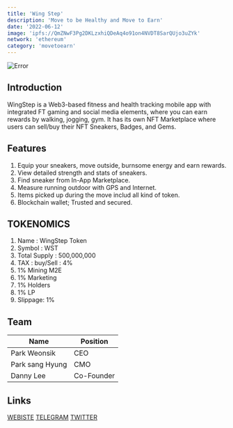 ```yaml
---
title: 'Wing Step'
description: 'Move to be Healthy and Move to Earn'
date: '2022-06-12'
image: 'ipfs://QmZNwF3Pg2DKLzxhiQDeAq4o91on4NVDT8SarQUjo3uZYk'
network: 'ethereum'
category: 'movetoearn'
---
```


![Error](ipfs://QmV8XzrLocyPpMWxqPMnh7BvpUMctroiwbjbjC6PwpUYFd)

## Introduction

WingStep is a Web3-based fitness and health tracking mobile app with integrated FT gaming and social media elements, where you can earn rewards by walking, jogging, gym. It has its own NFT Marketplace where users can sell/buy their NFT Sneakers, Badges, and Gems.

## Features

1. Equip your sneakers, move outside, burnsome energy and earn rewards.
2. View detailed strength and stats of sneakers.
3. Find sneaker from In-App Marketplace.
4. Measure running outdoor with GPS and Internet.
5. Items picked up during the move includ all kind of token.
6. Blockchain wallet; Trusted and secured.


##  TOKENOMICS

1. Name : WingStep Token
2. Symbol : WST
3. Total Supply : 500,000,000
4. TAX : buy/Sell : 4%
5. 1% Mining M2E
6. 1% Marketing
7. 1% Holders
8. 1% LP
9. Slippage: 1%

## Team

| Name  |  Position |
|---|---|
| Park Weonsik | CEO |
| Park sang Hyung | CMO |
|Danny Lee | Co-Founder|


## Links

[WEBISTE](https://www.wingstep.cf)
[TELEGRAM](https://t.me/WingStepCommunity)
[TWITTER](https://twitter.com/WingstepN)
